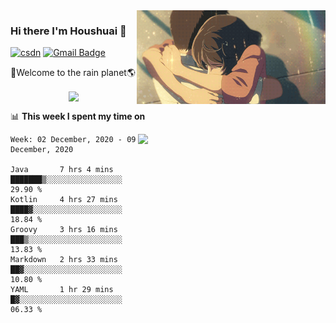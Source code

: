 <img  align='right' height="150" src="https://github.com/LikeRainDay/LikeRainDay/blob/master/pic/img_rain_1.gif?raw=true">



### Hi there I'm Houshuai :lemon:

[![csdn](https://img.shields.io/badge/-csdn-c14438?style=flat-square&logo=c&logoColor=white)](https://blog.csdn.net/qq_15807167)
[![Gmail Badge](https://img.shields.io/badge/-gmail-c14438?style=flat-square&logo=Gmail&logoColor=white&link=mailto:houshuai0816@gmail.com)](mailto:houshuai0816@gmail.com)

🚀Welcome to the rain planet🌎

<center>
<img align='center'  src="https://source.unsplash.com/random/1200x600">
</center>

📊 **This week I spent my time on**

<img align='right'   width="300" src="https://github-readme-stats.vercel.app/api?username=LikeRainDay&show_icons=true&title_color=fff&icon_color=79ff97&text_color=9f9f9f&bg_color=151515">

<!--START_SECTION:waka-->
```text
Week: 02 December, 2020 - 09 December, 2020

Java       7 hrs 4 mins    ███████▒░░░░░░░░░░░░░░░░░   29.90 % 
Kotlin     4 hrs 27 mins   ████▓░░░░░░░░░░░░░░░░░░░░   18.84 % 
Groovy     3 hrs 16 mins   ███▒░░░░░░░░░░░░░░░░░░░░░   13.83 % 
Markdown   2 hrs 33 mins   ██▓░░░░░░░░░░░░░░░░░░░░░░   10.80 % 
YAML       1 hr 29 mins    █▓░░░░░░░░░░░░░░░░░░░░░░░   06.33 % 
```
<!--END_SECTION:waka-->

